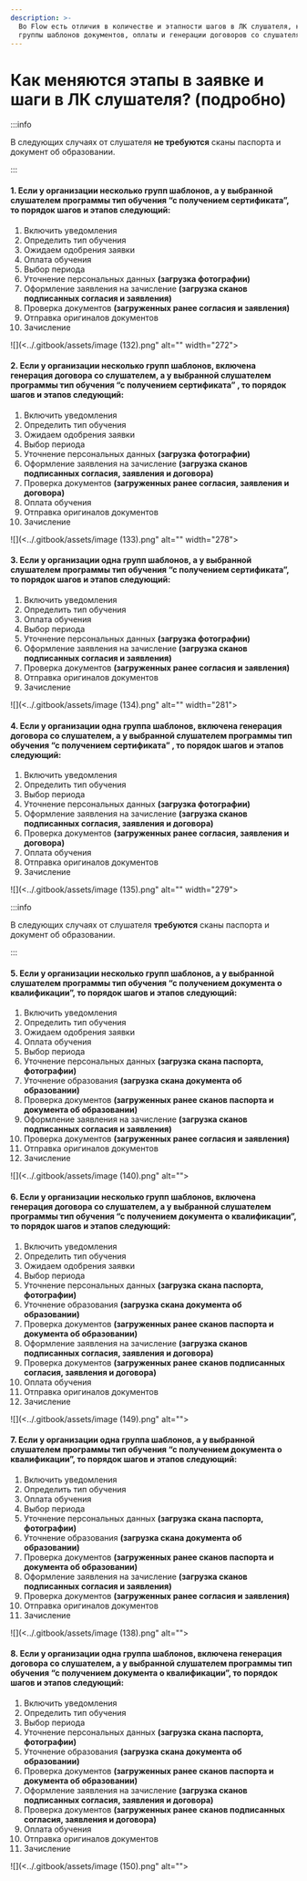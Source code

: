 ```yaml
---
description: >-
  Во Flow есть отличия в количестве и этапности шагов в ЛК слушателя, касающиеся
  группы шаблонов документов, оплаты и генерации договоров со слушателями
---
```


# Как меняются этапы в заявке и шаги в ЛК слушателя? (подробно)

:::info

В следующих случаях от слушателя **не требуются** сканы паспорта и документ об образовании.

:::

#### 1. Если у организации **несколько групп шаблонов**, а у выбранной слушателем программы тип обучения **“с получением сертификата”**, то порядок шагов и этапов следующий:

1. Включить уведомления
2. Определить тип обучения
3. Ожидаем одобрения заявки
4. Оплата обучения
5. Выбор периода
6. Уточнение персональных данных **(загрузка фотографии)**
7. Оформление заявления на зачисление **(загрузка сканов подписанных согласия и заявления)**
8. Проверка документов **(загруженных ранее согласия и заявления)**
9. Отправка оригиналов документов
10. Зачисление

![](<../.gitbook/assets/image (132).png" alt="" width="272"><figcaption></figcaption></figure>

#### 2. Если у организации **несколько групп шаблонов**, **включена генерация договора со слушателем,** а у выбранной слушателем программы тип обучения **“с получением сертификата”** , то порядок шагов и этапов следующий:

1. Включить уведомления
2. Определить тип обучения
3. Ожидаем одобрения заявки
4. Выбор периода
5. Уточнение персональных данных **(загрузка фотографии)**
6. Оформление заявления на зачисление **(загрузка сканов подписанных согласия, заявления и договора)**
7. Проверка документов **(загруженных ранее согласия, заявления и договора)**
8. Оплата обучения
9. Отправка оригиналов документов
10. Зачисление

![](<../.gitbook/assets/image (133).png" alt="" width="278"><figcaption></figcaption></figure>

#### 3. Если у организации **одна групп шаблонов**, а у выбранной слушателем программы тип обучения **“с получением сертификата”**, то порядок шагов и этапов следующий:

1. Включить уведомления
2. Определить тип обучения
3. Оплата обучения
4. Выбор периода
5. Уточнение персональных данных **(загрузка фотографии)**
6. Оформление заявления на зачисление **(загрузка сканов подписанных согласия и заявления)**
7. Проверка документов **(загруженных ранее согласия и заявления)**
8. Отправка оригиналов документов
9. Зачисление

![](<../.gitbook/assets/image (134).png" alt="" width="281"><figcaption></figcaption></figure>

#### 4. Если у организации **одна группа шаблонов**, **включена генерация договора со слушателем,** а у выбранной слушателем программы тип обучения **“с получением сертификата”** , то порядок шагов и этапов следующий:

1. Включить уведомления
2. Определить тип обучения
3. Выбор периода
4. Уточнение персональных данных **(загрузка фотографии)**
5. Оформление заявления на зачисление **(загрузка сканов подписанных согласия, заявления и договора)**
6. Проверка документов **(загруженных ранее согласия, заявления и договора)**
7. Оплата обучения
8. Отправка оригиналов документов
9. Зачисление

![](<../.gitbook/assets/image (135).png" alt="" width="279"><figcaption></figcaption></figure>

:::info

В следующих случаях от слушателя **требуются** сканы паспорта и документ об образовании.

:::

#### 5. Если у организации **несколько групп шаблонов**, а у выбранной слушателем программы тип обучения **“с получением документа о квалификации”**, то порядок шагов и этапов следующий:

1. Включить уведомления
2. Определить тип обучения
3. Ожидаем одобрения заявки
4. Оплата обучения
5. Выбор периода
6. Уточнение персональных данных **(загрузка скана паспорта, фотографии)**
7. Уточнение образования **(загрузка скана документа об образовании)**
8. Проверка документов **(загруженных ранее сканов паспорта и документа об образовании)**
9. Оформление заявления на зачисление **(загрузка сканов подписанных согласия и заявления)**
10. Проверка документов **(загруженных ранее согласия и заявления)**
11. Отправка оригиналов документов
12. Зачисление

![](<../.gitbook/assets/image (140).png" alt=""><figcaption></figcaption></figure>

#### 6. Если у организации **несколько групп шаблонов**, **включена генерация договора со слушателем,** а у выбранной слушателем программы тип обучения **“с получением документа о квалификации”,** то порядок шагов и этапов следующий:

1. Включить уведомления
2. Определить тип обучения
3. Ожидаем одобрения заявки
4. Выбор периода
5. Уточнение персональных данных **(загрузка скана паспорта, фотографии)**
6. Уточнение образования **(загрузка скана документа об образовании)**
7. Проверка документов **(загруженных ранее сканов паспорта и документа об образовании)**
8. Оформление заявления на зачисление **(загрузка сканов подписанных согласия, заявления и договора)**
9. Проверка документов **(загруженных ранее** **сканов подписанных согласия, заявления и договора)**
10. Оплата обучения
11. Отправка оригиналов документов
12. Зачисление

![](<../.gitbook/assets/image (149).png" alt=""><figcaption></figcaption></figure>

#### 7. Если у организации **одна группа шаблонов**, а у выбранной слушателем программы тип обучения **“с получением документа о квалификации”**, то порядок шагов и этапов следующий:

1. Включить уведомления
2. Определить тип обучения
3. Оплата обучения
4. Выбор периода
5. Уточнение персональных данных **(загрузка скана паспорта, фотографии)**
6. Уточнение образования **(загрузка скана документа об образовании)**
7. Проверка документов **(загруженных ранее сканов паспорта и документа об образовании)**
8. Оформление заявления на зачисление **(загрузка сканов подписанных согласия и заявления)**
9. Проверка документов **(загруженных ранее согласия и заявления)**
10. Отправка оригиналов документов
11. Зачисление

![](<../.gitbook/assets/image (138).png" alt=""><figcaption></figcaption></figure>

#### 8. Если у организации **одна группа шаблонов**, **включена генерация договора со слушателем,** а у выбранной слушателем программы тип обучения **“с получением документа о квалификации”,** то порядок шагов и этапов следующий:

1. Включить уведомления
2. Определить тип обучения
3. Выбор периода
4. Уточнение персональных данных **(загрузка скана паспорта, фотографии)**
5. Уточнение образования **(загрузка скана документа об образовании)**
6. Проверка документов **(загруженных ранее сканов паспорта и документа об образовании)**
7. Оформление заявления на зачисление **(загрузка сканов подписанных согласия, заявления и договора)**
8. Проверка документов **(загруженных ранее** **сканов подписанных согласия, заявления и договора)**
9. Оплата обучения
10. Отправка оригиналов документов
11. Зачисление

![](<../.gitbook/assets/image (150).png" alt=""><figcaption></figcaption></figure>
